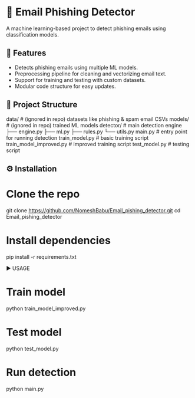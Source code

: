 # 📧 Email Phishing Detector

A machine learning-based project to detect phishing emails using classification models.

## 🚀 Features
- Detects phishing emails using multiple ML models.
- Preprocessing pipeline for cleaning and vectorizing email text.
- Support for training and testing with custom datasets.
- Modular code structure for easy updates.

## 📂 Project Structure
data/                      # (ignored in repo) datasets like phishing & spam email CSVs
models/                    # (ignored in repo) trained ML models
detector/                  # main detection engine
├── engine.py
├── ml.py
├── rules.py
└── utils.py
main.py                    # entry point for running detection
train_model.py             # basic training script
train_model_improved.py    # improved training script
test_model.py              # testing script


## ⚙️ Installation

# Clone the repo
git clone https://github.com/NomeshBabu/Email_pishing_detector.git
cd Email_pishing_detector

# Install dependencies
pip install -r requirements.txt

▶️ USAGE 
# Train model
python train_model_improved.py

# Test model
python test_model.py

# Run detection
python main.py

